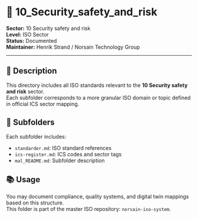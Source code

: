 # 📁 10_Security_safety_and_risk

**Sector:** 10 Security safety and risk  
**Level:** ISO Sector  
**Status:** Documented  
**Maintainer:** Henrik Strand / Norsain Technology Group  

---

## 📌 Description

This directory includes all ISO standards relevant to the **10 Security safety and risk** sector.  
Each subfolder corresponds to a more granular ISO domain or topic defined in official ICS sector mapping.

## 📁 Subfolders
Each subfolder includes:
- `standarder.md`: ISO standard references
- `ics-register.md`: ICS codes and sector tags
- `mal_README.md`: Subfolder description

## 📚 Usage
You may document compliance, quality systems, and digital twin mappings based on this structure.  
This folder is part of the master ISO repository: `norsain-iso-system`.

